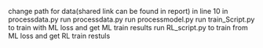 change path for data(shared link can be found in report) in line 10 in processdata.py
run processdata.py
run processmodel.py
run train_Script.py to train with ML loss and get ML train results
run RL_script.py to train from ML loss and get RL train restuls
